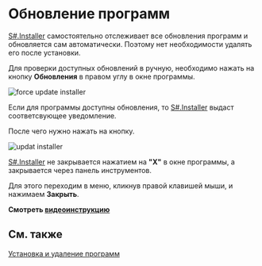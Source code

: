 # Обновление программ

[S\#.Installer](SharpInstaller.md) самостоятельно отслеживает все обновления программ и обновляется сам автоматически. Поэтому нет необходимости удалять его после установки. 

Для проверки доступных обновлений в ручную, необходимо нажать на кнопку **Обновления** в правом углу в окне программы.

![force update installer](~/images/force_update_installer.png)

Если для программы доступны обновления, то [S\#.Installer](SharpInstaller.md) выдаст соответсвующее уведомление.

После чего нужно нажать на кнопку.

![updat installer](~/images/updat_installer.png)

[S\#.Installer](SharpInstaller.md) не закрывается нажатием на **"Х"** в окне программы, а закрывается через панель инструментов.

Для этого переходим в меню, кликнув правой клавишей мыши, и нажимаем **Закрыть**.

**Смотреть [видеоинструкцию](InstallerUpdateProgramsVideo.md)**

## См. также

[Установка и удаление программ ](Installer_installing_removing_programs.md)
